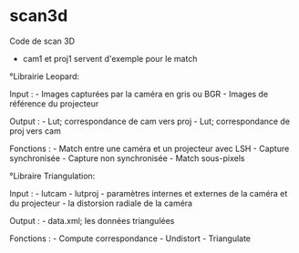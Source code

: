 # scan3d

Code de scan 3D

* cam1 et proj1 servent d'exemple pour le match

°Librairie Leopard:

Input : 
	- Images capturées par la caméra en gris ou BGR
	- Images de référence du projecteur


Output :
	- Lut; correspondance de cam vers proj 
	- Lut; correspondance de proj vers cam

Fonctions :
	- Match entre une caméra et un projecteur avec LSH
	- Capture synchronisée 
	- Capture non synchronisée 
	- Match sous-pixels


°Libraire Triangulation:

Input :
	- lutcam
	- lutproj
	- paramètres internes et externes de la caméra et du projecteur 
	- la distorsion radiale de la caméra

Output : 
	- data.xml; les données triangulées

Fonctions :
	- Compute correspondance
	- Undistort
	- Triangulate

